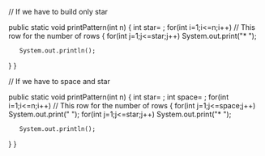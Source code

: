 // If we have to build only star

public static void printPattern(int n)
{
    int star=    ; 
   for(int i=1;i<=n;i++)     // This row for the number of rows 
   {
       for(int j=1;j<=star;j++)
           System.out.print("* ");
           
    
       System.out.println();
   }
}

// If we have to space and star

public static void printPattern(int n)
{
    int star=    ; int space=    ;
   for(int i=1;i<=n;i++)     // This row for the number of rows 
   {
       for(int j=1;j<=space;j++)
           System.out.print("  ");
       for(int j=1;j<=star;j++)
           System.out.print("* ");
           
    
       System.out.println();
   }
}